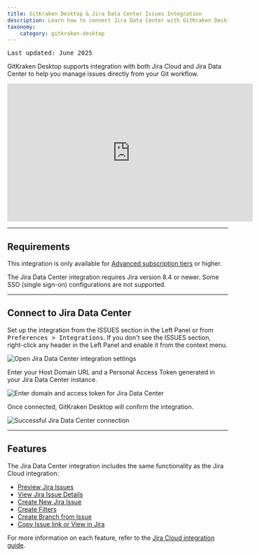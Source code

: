 ```yaml
---
title: GitKraken Desktop & Jira Data Center Issues Integration
description: Learn how to connect Jira Data Center with GitKraken Desktop. Use Personal Access Tokens to manage, preview, create, and sync Jira issues from within your Git workflow.
taxonomy:
    category: gitkraken-desktop
---
```


<kbd>Last updated: June 2025</kbd>

GitKraken Desktop supports integration with both Jira Cloud and Jira Data Center to help you manage issues directly from your Git workflow.

<div class='embed-container embed-container--16-9'>
    <iframe width="560" height="315" src="https://www.youtube.com/embed/On83cso-w3U" frameborder="0" allowfullscreen></iframe>
</div>

---

## Requirements

<div class='callout callout--warning'>
    <p>This integration is only available for <a href="https://www.gitkraken.com/pricing" target="_blank">Advanced subscription tiers</a> or higher.</p>
</div>

<div class='callout callout--basic'>
    <p>The Jira Data Center integration requires Jira version 8.4 or newer. Some SSO (single sign-on) configurations are not supported.</p>
</div>

---

## Connect to Jira Data Center

Set up the integration from the ISSUES section in the Left Panel or from <kbd>Preferences > Integrations</kbd>. If you don't see the ISSUES section, right-click any header in the Left Panel and enable it from the context menu.

<img src="/wp-content/uploads/connect-jira-dc-issues-2025.png" srcset="/wp-content/uploads/connect-jira-dc-issues-2025@2x.png" class="help-center-img img-bordered" alt="Open Jira Data Center integration settings">

Enter your Host Domain URL and a Personal Access Token generated in your Jira Data Center instance.

<img src="/wp-content/uploads/connect-jira-dc-2025.png" srcset="/wp-content/uploads/connect-jira-dc-2025@2x.png" class="help-center-img img-bordered" alt="Enter domain and access token for Jira Data Center">

Once connected, GitKraken Desktop will confirm the integration.

<img src="/wp-content/uploads/connected-jira-dc-2025.png" srcset="/wp-content/uploads/connected-jira-dc-2025@2x.png" class="help-center-img img-bordered" alt="Successful Jira Data Center connection">

---

## Features

The Jira Data Center integration includes the same functionality as the Jira Cloud integration:

- [Preview Jira Issues](/integrations/jira/#preview-jira-issues)
- [View Jira Issue Details](/integrations/jira/#view-jira-issue-details)
- [Create New Jira Issue](/integrations/jira/#create-new-jira-issue)
- [Create Filters](/integrations/jira/#create-filters)
- [Create Branch from Issue](/integrations/jira/#create-branches-from-issue)
- [Copy Issue link or View in Jira](/integrations/jira/#copy-issue-link-or-view-in-jira)

For more information on each feature, refer to the [Jira Cloud integration guide](/integrations/jira).
